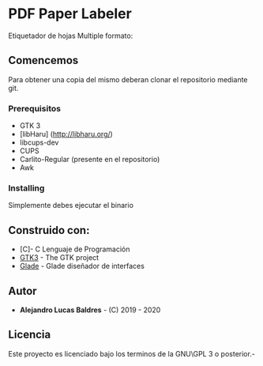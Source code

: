 # PDF Paper Labeler

Etiquetador de hojas Multiple formato:

## Comencemos

Para obtener una copia del mismo deberan clonar el repositorio mediante git.

### Prerequisitos

* GTK 3
* [libHaru] (http://libharu.org/)
* libcups-dev
* CUPS
* Carlito-Regular (presente en el repositorio)
* Awk


### Installing

Simplemente debes ejecutar el binario

## Construido con:

* [C]- C Lenguaje de Programación
* [GTK3](https://www.gtk.org/) - The GTK project
* [Glade](https://glade.gnome.org/) - Glade diseñador de interfaces

## Autor

* **Alejandro Lucas Baldres** - (C) 2019 - 2020

## Licencia

Este proyecto es licenciado bajo los terminos de la GNU\GPL 3 o posterior.-

